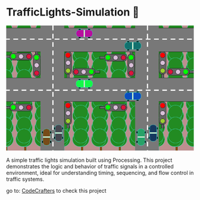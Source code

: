 # TrafficLights-Simulation 🚦

![Traffic Lights Simulation](traffic.png)

A simple traffic lights simulation built using Processing. This project demonstrates the logic and behavior of traffic signals in a controlled environment, ideal for understanding timing, sequencing, and flow control in traffic systems.

go to: [CodeCrafters](https://code-crafters-b6273b.gitlab.io/) to check this project
